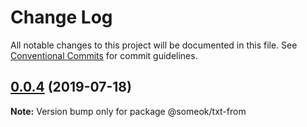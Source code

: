 # Change Log

All notable changes to this project will be documented in this file.
See [Conventional Commits](https://conventionalcommits.org) for commit guidelines.

## [0.0.4](https://github.com/someok/node-toolkit/tree/master/packages/txt-from/compare/@someok/txt-from@0.0.3...@someok/txt-from@0.0.4) (2019-07-18)

**Note:** Version bump only for package @someok/txt-from
